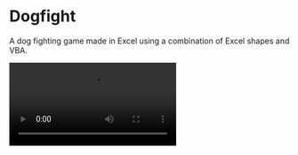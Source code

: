 # Dogfight 

A dog fighting game made in Excel using a combination of Excel shapes and VBA.

![demo](./docs/demo.mp4)

